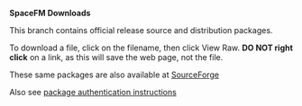 **SpaceFM Downloads**

This branch contains official release source and distribution packages.

To download a file, click on the filename, then click View Raw.
**DO NOT right click** on a link, as this will save the web page, not the file.


These same packages are also available at [SourceForge](http://sourceforge.net/projects/spacefm/files/)

Also see [package authentication instructions](http://ignorantguru.github.com/spacefm/spacefm.SHA256.txt)


